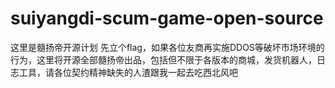 # suiyangdi-scum-game-open-source
这里是髓扬帝开源计划
先立个flag，如果各位友商再实施DDOS等破坏市场环境的行为，这里将开源全部髓扬帝出品，包括但不限于各版本的商城，发货机器人，日志工具，请各位契约精神缺失的人渣跟我一起去吃西北风吧
